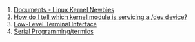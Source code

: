 
1. [Documents - Linux Kernel Newbies](https://kernelnewbies.org/Documents)
2. [How do I tell which kernel module is servicing a /dev device?](https://serverfault.com/questions/141303/how-do-i-tell-which-kernel-module-is-servicing-a-dev-device)
3. [Low-Level Terminal Interface](http://kirste.userpage.fu-berlin.de/chemnet/use/info/libc/libc_12.html#SEC237)
4. [Serial Programming/termios](https://en.wikibooks.org/wiki/Serial_Programming/termios)
